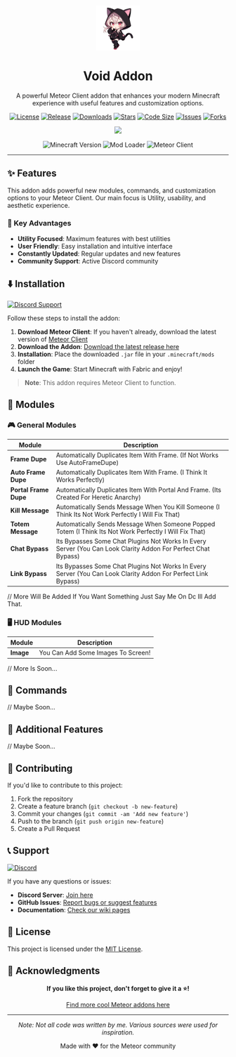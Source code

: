 <div align="center">

<!-- Logo and Title -->
<img src="https://raw.githubusercontent.com/DrowBlack/VoidAddon/main/src/main/resources/assets/images/Void-chan.png" alt="logo" width="20%"/>

<h1>Void Addon</h1>

<p>A powerful Meteor Client addon that enhances your modern Minecraft experience with useful features and customization options.</p>

<!-- Badges -->
[![License](https://img.shields.io/badge/License-MIT-blue.svg)](LICENSE)
[![Release](https://img.shields.io/github/v/release/DrowBlack/VoidAddon?style=flat&color=brightgreen)](https://github.com/YOUR_USERNAME/YOUR_REPO/releases/latest)
[![Downloads](https://img.shields.io/github/downloads/DrowBlack/VoidAddon/total?style=flat&color=brightgreen)](https://github.com/YOUR_USERNAME/YOUR_REPO/releases)
[![Stars](https://img.shields.io/github/stars/DrowBlack/VoidAddon?style=flat&color=yellow)](https://github.com/YOUR_USERNAME/YOUR_REPO/stargazers)
[![Code Size](https://img.shields.io/github/languages/code-size/DrowBlack/VoidAddon?style=flat&color=blue)](https://github.com/YOUR_USERNAME/YOUR_REPO)
[![Issues](https://img.shields.io/github/issues/DrowBlack/VoidAddon?style=flat&color=red)](https://github.com/YOUR_USERNAME/YOUR_REPO/issues)
[![Forks](https://img.shields.io/github/forks/DrowBlack/VoidAddon?style=flat&color=purple)](https://github.com/YOUR_USERNAME/YOUR_REPO/network/members)

<!-- Discord Widget -->
<a href="https://discord.gg/VoidClan"><img src="https://invidget.switchblade.xyz/VoidClan"></a>

<!-- Minecraft Version -->
![Minecraft Version](https://img.shields.io/badge/Minecraft-1.21.5-brightgreen?style=flat&logo=minecraft)
![Mod Loader](https://img.shields.io/badge/Mod%20Loader-Fabric-ddd?style=flat)
![Meteor Client](https://img.shields.io/badge/Meteor%20Client-Required-orange?style=flat)

</div>

---

## ✨ Features

This addon adds powerful new modules, commands, and customization options to your Meteor Client. Our main focus is Utility, usability, and aesthetic experience.

### 🎯 Key Advantages
- **Utility Focused**: Maximum features with best utilities
- **User Friendly**: Easy installation and intuitive interface  
- **Constantly Updated**: Regular updates and new features
- **Community Support**: Active Discord community

## ⬇️ Installation

[![Discord Support](https://img.shields.io/discord/1347891778900201572?label=Discord&logo=discord&logoColor=white&style=flat&color=5865F2)](https://discord.gg/VoidClan)

Follow these steps to install the addon:

1. **Download Meteor Client**: If you haven't already, download the latest version of [Meteor Client](https://meteorclient.com)
2. **Download the Addon**: [Download the latest release here](https://github.com/DrowBlack/VoidAddon/releases/latest)
3. **Installation**: Place the downloaded `.jar` file in your `.minecraft/mods` folder
4. **Launch the Game**: Start Minecraft with Fabric and enjoy!

> **Note**: This addon requires Meteor Client to function.

## 🔧 Modules

### 🎮 General Modules

| Module | Description |
|--------|-------------|
| **Frame Dupe** | Automatically Duplicates Item With Frame. (If Not Works Use AutoFrameDupe) |
| **Auto Frame Dupe** | Automatically Duplicates Item With Frame. (I Think It Works Perfectly) |
| **Portal Frame Dupe** | Automatically Duplicates Item With Portal And Frame. (Its Created For Heretic Anarchy) |
| **Kill Message** | Automatically Sends Message When You Kill Someone (I Think Its Not Work Perfectly I Will Fix That) |
| **Totem Message** | Automatically Sends Message When Someone Popped Totem (I Think Its Not Work Perfectly I Will Fix That) |
| **Chat Bypass** | Its Bypasses Some Chat Plugins Not Works In Every Server (You Can Look Clarity Addon For Perfect Chat Bypass) |
| **Link Bypass** | Its Bypasses Some Chat Plugins Not Works In Every Server (You Can Look Clarity Addon For Perfect Link Bypass) |
// More Will Be Added If You Want Something Just Say Me On Dc Ill Add That.

### 🖥️ HUD Modules

| Module | Description |
|--------|-------------|
| **Image** | You Can Add Some Images To Screen! |
// More Is Soon...

## 📝 Commands

// Maybe Soon...

## 🎨 Additional Features

// Maybe Soon...

## 🤝 Contributing

If you'd like to contribute to this project:

1. Fork the repository
2. Create a feature branch (`git checkout -b new-feature`)
3. Commit your changes (`git commit -am 'Add new feature'`)
4. Push to the branch (`git push origin new-feature`)
5. Create a Pull Request

## 📞 Support

[![Discord](https://img.shields.io/discord/VoidClan?label=Discord&logo=discord&logoColor=white&style=flat&color=5865F2)](https://discord.gg/VoidClan)

If you have any questions or issues:

- **Discord Server**: [Join here](https://discord.gg/VoidClan)
- **GitHub Issues**: [Report bugs or suggest features](https://github.com/DrowBlack/VoidAddon/issues)
- **Documentation**: [Check our wiki pages](https://github.com/DrowBlack/VoidAddon/wiki)

## 📄 License

This project is licensed under the [MIT License](LICENSE).

## 🌟 Acknowledgments

<div align="center">

**If you like this project, don't forget to give it a ⭐!**

[Find more cool Meteor addons here](https://www.meteoraddons.com/)

</div>

---

<div align="center">

*Note: Not all code was written by me. Various sources were used for inspiration.*

Made with ❤️ for the Meteor community

</div>
